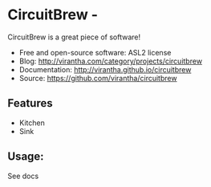 # CircuitBrew - 

CircuitBrew is a great piece of software!

* Free and open-source software: ASL2 license
* Blog: http://virantha.com/category/projects/circuitbrew
* Documentation: http://virantha.github.io/circuitbrew
* Source: https://github.com/virantha/circuitbrew

## Features

* Kitchen
* Sink

## Usage:

See docs

